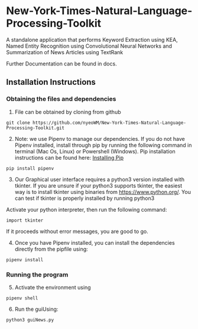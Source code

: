 # New-York-Times-Natural-Language-Processing-Toolkit
A standalone application that performs Keyword Extraction using KEA, Named Entity Recognition using Convolutional Neural Networks and
Summarization of News Articles using TextRank

Further Documentation can be found in docs.


## Installation Instructions

### Obtaining the files and dependencies

1. File can be obtained by cloning from github

```
git clone https://github.com/nyeoWM/New-York-Times-Natural-Language-Processing-Toolkit.git
```

2. Note: we use Pipenv to manage our dependencies. If you do not have Pipenv installed, install through pip by running the following command in terminal (Mac Os, Linux) or Powershell (Windows). Pip installation instructions can be found here: [Installing Pip](https://pip.pypa.io/en/stable/installation/ "Installing Pip")

```
pip install pipenv
```

3. Our Graphical user interface requires a python3 version installed with tkinter. If you are unsure if your python3 supports tkinter, the easiest way is to install tkinter using binaries from https://www.python.org/. You can test if tkinter is properly installed by running
python3

Activate your python interpreter, then run the following command:

```
import tkinter
```

If it proceeds without error messages, you are good to go.

4. Once you have Pipenv installed, you can install the dependencies directly from the pipfile using:
   
```
pipenv install
```
### Running the program
5. Activate the environment using 

```
pipenv shell
```

6. Run the guiUsing:

```
python3 guiNews.py
```
